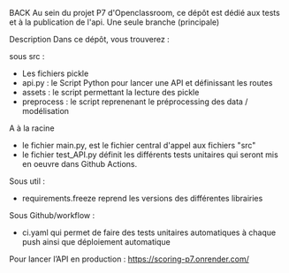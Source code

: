 BACK
Au sein du projet P7 d'Openclassroom, ce dépôt est dédié aux tests et à la publication de l'api.
Une seule branche (principale)

Description
Dans ce dépôt, vous trouverez :

sous src : 
 - Les fichiers pickle 
 - api.py : le Script Python pour lancer une API et définissant les routes
 - assets : le script permettant la lecture des pickle
 - preprocess : le script reprenenant le préprocessing des data / modélisation

A à la racine
- le fichier main.py, est le fichier central d'appel aux fichiers "src"
- le fichier test_API.py définit les différents tests unitaires qui seront mis en oeuvre dans Github Actions.

Sous util : 
-  requirements.freeze reprend les versions des différentes librairies

Sous Github/workflow : 
- ci.yaml qui permet de faire des tests unitaires automatiques à chaque push ainsi que déploiement automatique

Pour lancer l’API en production :  https://scoring-p7.onrender.com/

